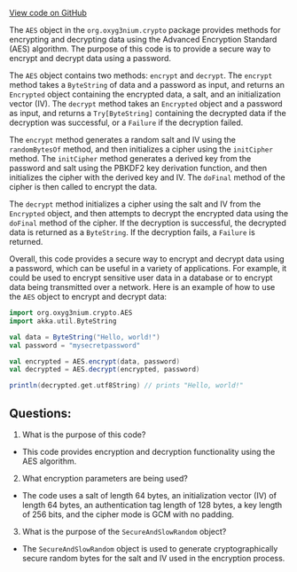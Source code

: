 [View code on GitHub](https://github.com/oxyg3nium/oxyg3nium/crypto/src/main/scala/org/oxyg3nium/crypto/AES.scala)

The `AES` object in the `org.oxyg3nium.crypto` package provides methods for encrypting and decrypting data using the Advanced Encryption Standard (AES) algorithm. The purpose of this code is to provide a secure way to encrypt and decrypt data using a password. 

The `AES` object contains two methods: `encrypt` and `decrypt`. The `encrypt` method takes a `ByteString` of data and a password as input, and returns an `Encrypted` object containing the encrypted data, a salt, and an initialization vector (IV). The `decrypt` method takes an `Encrypted` object and a password as input, and returns a `Try[ByteString]` containing the decrypted data if the decryption was successful, or a `Failure` if the decryption failed.

The `encrypt` method generates a random salt and IV using the `randomBytesOf` method, and then initializes a cipher using the `initCipher` method. The `initCipher` method generates a derived key from the password and salt using the PBKDF2 key derivation function, and then initializes the cipher with the derived key and IV. The `doFinal` method of the cipher is then called to encrypt the data.

The `decrypt` method initializes a cipher using the salt and IV from the `Encrypted` object, and then attempts to decrypt the encrypted data using the `doFinal` method of the cipher. If the decryption is successful, the decrypted data is returned as a `ByteString`. If the decryption fails, a `Failure` is returned.

Overall, this code provides a secure way to encrypt and decrypt data using a password, which can be useful in a variety of applications. For example, it could be used to encrypt sensitive user data in a database or to encrypt data being transmitted over a network. Here is an example of how to use the `AES` object to encrypt and decrypt data:

```scala
import org.oxyg3nium.crypto.AES
import akka.util.ByteString

val data = ByteString("Hello, world!")
val password = "mysecretpassword"

val encrypted = AES.encrypt(data, password)
val decrypted = AES.decrypt(encrypted, password)

println(decrypted.get.utf8String) // prints "Hello, world!"
```
## Questions: 
 1. What is the purpose of this code?
- This code provides encryption and decryption functionality using the AES algorithm.

2. What encryption parameters are being used?
- The code uses a salt of length 64 bytes, an initialization vector (IV) of length 64 bytes, an authentication tag length of 128 bytes, a key length of 256 bits, and the cipher mode is GCM with no padding.

3. What is the purpose of the `SecureAndSlowRandom` object?
- The `SecureAndSlowRandom` object is used to generate cryptographically secure random bytes for the salt and IV used in the encryption process.